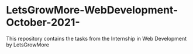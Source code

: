 # LetsGrowMore-WebDevelopment-October-2021-
This repository contains the tasks from the Internship in Web Development by LetsGrowMore
